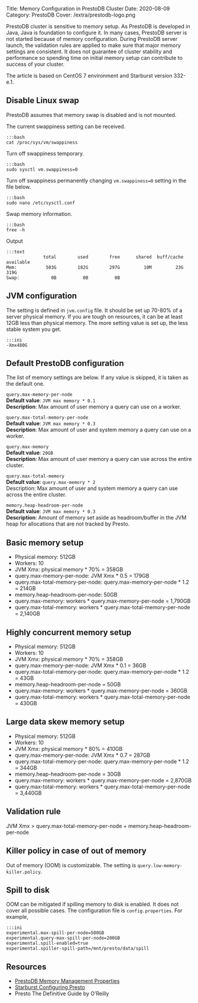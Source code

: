 Title: Memory Configuration in PrestoDB Cluster
Date: 2020-08-09
Category: PrestoDB
Cover: /extra/prestodb-logo.png

PrestoDB cluster is sensitive to memory setup. As PrestoDB is developed in Java, Java is foundation to configure it. In many cases, PrestoDB server is not started because of memory configuration. During PrestoDB server launch, the validation rules are applied to make sure that major memory settings are consistent. It does not guarantee of cluster stability and performance so spending time on initial memory setup can contribute to success of your cluster.

The article is based on CentOS 7 environment and Starburst version 332-e.1.

## Disable Linux swap

PrestoDB assumes that memory swap is disabled and is not mounted.

The current swappiness setting can be received.

    :::bash
    cat /proc/sys/vm/swappiness

Turn off swappiness temporary.

    :::bash
    sudo sysctl vm.swappiness=0

Turn off swappiness permanently changing `vm.swappiness=0` setting in the file below.

    :::bash
    sudo nano /etc/sysctl.conf

Swap memory information.

    :::bash
    free -h

Output

    :::text
                  total        used        free      shared  buff/cache   available
    Mem:           503G        182G        297G         10M         23G        319G
    Swap:            0B          0B          0B

## JVM configuration

The setting is defined in `jvm.config` file. It should be set up 70-80% of a server physical memory. If you are tough on resources, it can be at least 12GB less than physical memory. The more setting value is set up, the less stable system you get.

    :::ini
    -Xmx480G

## Default PrestoDB configuration

The list of memory settings are below. If any value is skipped, it is taken as the default one.

`query.max-memory-per-node`<br>
**Default value**: `JVM max memory * 0.1`<br>
**Description**: Max amount of user memory a query can use on a worker.

`query.max-total-memory-per-node`<br>
**Default value**: `JVM max memory * 0.3`<br>
**Description**: Max amount of user and system memory a query can use on a worker.

`query.max-memory`<br>
**Default value**: `20GB`<br>
**Description**: Max amount of user memory a query can use across the entire cluster.

`query.max-total-memory`<br>
**Default value**: `query.max-memory * 2`<br>
Description: Max amount of user and system memory a query can use across the entire cluster.

`memory.heap-headroom-per-node`<br>
**Default value**: `JVM max memory * 0.3`<br>
**Description**: Amount of memory set aside as headroom/buffer in the JVM heap for allocations that are not tracked by Presto.

## Basic memory setup

* Physical memory: 512GB
* Workers: 10
* JVM Xmx: physical memory * 70% = 358GB
* query.max-memory-per-node: JVM Xmx * 0.5 = 179GB
* query.max-total-memory-per-node: query.max-memory-per-node * 1.2 = 214GB
* memory.heap-headroom-per-node: 50GB
* query.max-memory: workers * query.max-memory-per-node = 1,790GB
* query.max-total-memory: workers * query.max-total-memory-per-node = 2,140GB

## Highly concurrent memory setup
* Physical memory: 512GB
* Workers: 10
* JVM Xmx: physical memory * 70% = 358GB
* query.max-memory-per-node: JVM Xmx * 0.1 = 36GB
* query.max-total-memory-per-node: query.max-memory-per-node * 1.2 = 43GB
* memory.heap-headroom-per-node = 50GB
* query.max-memory: workers * query.max-memory-per-node = 360GB
* query.max-total-memory: workers * query.max-total-memory-per-node = 430GB

## Large data skew memory setup
* Physical memory: 512GB
* Workers: 10
* JVM Xmx: physical memory * 80% = 410GB
* query.max-memory-per-node: JVM Xmx * 0.7 = 287GB
* query.max-total-memory-per-node: query.max-memory-per-node * 1.2 = 344GB
* memory.heap-headroom-per-node = 30GB
* query.max-memory: workers * query.max-memory-per-node = 2,870GB
* query.max-total-memory: workers * query.max-total-memory-per-node = 3,440GB

## Validation rule
JVM Xmx > query.max-total-memory-per-node + memory.heap-headroom-per-node

## Killer policy in case of out of memory
Out of memory (OOM) is customizable. The setting is `query.low-memory-killer.policy`. 

## Spill to disk
OOM can be mitigated if spilling memory to disk is enabled. It does not cover all possible cases. The configuration file is `config.properties`. For example,

    :::ini
    experimental.max-spill-per-node=500GB
    experimental.query-max-spill-per-node=200GB
    experimental.spill-enabled=true
    experimental.spiller-spill-path=/mnt/presto/data/spill

## Resources

* [PrestoDB Memory Management Properties](https://prestodb.io/docs/current/admin/properties.html#memory-management-properties)
* [Starburst Configuring Presto](https://docs.starburstdata.com/latest/presto-admin/installation/presto-configuration.html)
* Presto The Definitive Guide by O’Reilly
